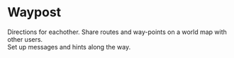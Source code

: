 # Waypost
Directions for eachother.
Share routes and way-points on a world map with other users.  
Set up messages and hints along the way.
